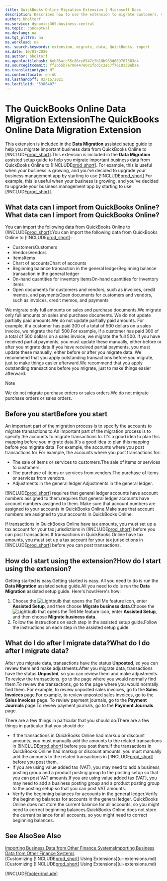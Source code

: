 ```yaml
---
title: QuickBooks Online Migration Extension | Microsoft Docs
description: Describes how to use the extension to migrate customers, vendors, items, and accounts from QuickBooks Online to Business Central.
author: bholtorf
ms.service: dynamics365-business-central
ms.topic: conceptual
ms.devlang: na
ms.tgt_pltfrm: na
ms.workload: na
ms. search.keywords: extension, migrate, data, QuickBooks, import
ms.date: 10/01/2020
ms.author: bholtorf
ms.openlocfilehash: 6eb05acc55c86ce8547c2b18b933d669787583d4
ms.sourcegitcommit: ff2b55b7e790447e0c1fcd5c2ec7f7610338ebaa
ms.translationtype: HT
ms.contentlocale: en-AU
ms.lasthandoff: 02/15/2021
ms.locfileid: "5386407"
---
```

# <a name="the-quickbooks-online-data-migration-extension"></a><span data-ttu-id="95238-103">The QuickBooks Online Data Migration Extension</span><span class="sxs-lookup"><span data-stu-id="95238-103">The QuickBooks Online Data Migration Extension</span></span>

<span data-ttu-id="95238-104">This extension is included in the **Data Migration** assisted setup guide to help you migrate important business data from QuickBooks Online to [!INCLUDE[prod_short](includes/prod_short.md)].</span><span class="sxs-lookup"><span data-stu-id="95238-104">This extension is included in the **Data Migration** assisted setup guide to help you migrate important business data from QuickBooks Online to [!INCLUDE[prod_short](includes/prod_short.md)].</span></span> <span data-ttu-id="95238-105">For example, this is useful when your business is growing, and you've decided to upgrade your business management app by starting to use [!INCLUDE[prod_short](includes/prod_short.md)].</span><span class="sxs-lookup"><span data-stu-id="95238-105">For example, this is useful when your business is growing, and you've decided to upgrade your business management app by starting to use [!INCLUDE[prod_short](includes/prod_short.md)].</span></span>

## <a name="what-data-can-i-import-from-quickbooks-online"></a><span data-ttu-id="95238-106">What data can I import from QuickBooks Online?</span><span class="sxs-lookup"><span data-stu-id="95238-106">What data can I import from QuickBooks Online?</span></span>

<span data-ttu-id="95238-107">You can import the following data from QuickBooks Online to [!INCLUDE[prod_short](includes/prod_short.md)]:</span><span class="sxs-lookup"><span data-stu-id="95238-107">You can import the following data from QuickBooks Online to [!INCLUDE[prod_short](includes/prod_short.md)]:</span></span>  

* <span data-ttu-id="95238-108">Customers</span><span class="sxs-lookup"><span data-stu-id="95238-108">Customers</span></span>
* <span data-ttu-id="95238-109">Vendors</span><span class="sxs-lookup"><span data-stu-id="95238-109">Vendors</span></span>
* <span data-ttu-id="95238-110">Items</span><span class="sxs-lookup"><span data-stu-id="95238-110">Items</span></span>
* <span data-ttu-id="95238-111">Chart of accounts</span><span class="sxs-lookup"><span data-stu-id="95238-111">Chart of accounts</span></span>
* <span data-ttu-id="95238-112">Beginning balance transaction in the general ledger</span><span class="sxs-lookup"><span data-stu-id="95238-112">Beginning balance transaction in the general ledger</span></span>
* <span data-ttu-id="95238-113">On-hand quantities for inventory items</span><span class="sxs-lookup"><span data-stu-id="95238-113">On-hand quantities for inventory items</span></span>
* <span data-ttu-id="95238-114">Open documents for customers and vendors, such as invoices, credit memos, and payments</span><span class="sxs-lookup"><span data-stu-id="95238-114">Open documents for customers and vendors, such as invoices, credit memos, and payments</span></span>

<span data-ttu-id="95238-115">We migrate only full amounts on sales and purchase documents.</span><span class="sxs-lookup"><span data-stu-id="95238-115">We migrate only full amounts on sales and purchase documents.</span></span> <span data-ttu-id="95238-116">We do not update partially paid amounts.</span><span class="sxs-lookup"><span data-stu-id="95238-116">We do not update partially paid amounts.</span></span> <span data-ttu-id="95238-117">For example, if a customer has paid 300 of a total of 500 dollars on a sales invoice, we migrate the full 500.</span><span class="sxs-lookup"><span data-stu-id="95238-117">For example, if a customer has paid 300 of a total of 500 dollars on a sales invoice, we migrate the full 500.</span></span> <span data-ttu-id="95238-118">If you have received partial payments, you must update these manually, either before or after you migrate data.</span><span class="sxs-lookup"><span data-stu-id="95238-118">If you have received partial payments, you must update these manually, either before or after you migrate data.</span></span> <span data-ttu-id="95238-119">We recommend that you apply outstanding transactions before you migrate, just to make things easier afterward.</span><span class="sxs-lookup"><span data-stu-id="95238-119">We recommend that you apply outstanding transactions before you migrate, just to make things easier afterward.</span></span>

> [!NOTE]  
> <span data-ttu-id="95238-120">We do not migrate purchase orders or sales orders.</span><span class="sxs-lookup"><span data-stu-id="95238-120">We do not migrate purchase orders or sales orders.</span></span>

## <a name="before-you-start"></a><span data-ttu-id="95238-121">Before you start</span><span class="sxs-lookup"><span data-stu-id="95238-121">Before you start</span></span>

<span data-ttu-id="95238-122">An important part of the migration process is to specify the accounts to migrate transactions to.</span><span class="sxs-lookup"><span data-stu-id="95238-122">An important part of the migration process is to specify the accounts to migrate transactions to.</span></span> <span data-ttu-id="95238-123">It's a good idea to plan this mapping before you migrate data.</span><span class="sxs-lookup"><span data-stu-id="95238-123">It's a good idea to plan this mapping before you migrate data.</span></span> <span data-ttu-id="95238-124">For example, the accounts where you post transactions for:</span><span class="sxs-lookup"><span data-stu-id="95238-124">For example, the accounts where you post transactions for:</span></span>  

* <span data-ttu-id="95238-125">The sale of items or services to customers.</span><span class="sxs-lookup"><span data-stu-id="95238-125">The sale of items or services to customers.</span></span>
* <span data-ttu-id="95238-126">The purchase of items or services from vendors.</span><span class="sxs-lookup"><span data-stu-id="95238-126">The purchase of items or services from vendors.</span></span>  
* <span data-ttu-id="95238-127">Adjustments in the general ledger.</span><span class="sxs-lookup"><span data-stu-id="95238-127">Adjustments in the general ledger.</span></span>  

[!INCLUDE[prod_short](includes/prod_short.md)] <span data-ttu-id="95238-128">requires that general ledger accounts have account numbers assigned to them.</span><span class="sxs-lookup"><span data-stu-id="95238-128">requires that general ledger accounts have account numbers assigned to them.</span></span> <span data-ttu-id="95238-129">Make sure that account numbers are assigned to your accounts in QuickBooks Online.</span><span class="sxs-lookup"><span data-stu-id="95238-129">Make sure that account numbers are assigned to your accounts in QuickBooks Online.</span></span>

<span data-ttu-id="95238-130">If transactions in QuickBooks Online have tax amounts, you must set up a tax account for your tax jurisdictions in [!INCLUDE[prod_short](includes/prod_short.md)] before you can post transactions.</span><span class="sxs-lookup"><span data-stu-id="95238-130">If transactions in QuickBooks Online have tax amounts, you must set up a tax account for your tax jurisdictions in [!INCLUDE[prod_short](includes/prod_short.md)] before you can post transactions.</span></span>

## <a name="how-do-i-start-using-the-extension"></a><span data-ttu-id="95238-131">How do I start using the extension?</span><span class="sxs-lookup"><span data-stu-id="95238-131">How do I start using the extension?</span></span>

<span data-ttu-id="95238-132">Getting started is easy.</span><span class="sxs-lookup"><span data-stu-id="95238-132">Getting started is easy.</span></span> <span data-ttu-id="95238-133">All you need to do is run the **Data Migration** assisted setup guide.</span><span class="sxs-lookup"><span data-stu-id="95238-133">All you need to do is run the **Data Migration** assisted setup guide.</span></span> <span data-ttu-id="95238-134">Here's how:</span><span class="sxs-lookup"><span data-stu-id="95238-134">Here's how:</span></span>

1. <span data-ttu-id="95238-135">Choose the ![Lightbulb that opens the Tell Me feature](media/ui-search/search_small.png "Tell me what you want to do") icon, enter **Assisted Setup**, and then choose **Migrate business data**.</span><span class="sxs-lookup"><span data-stu-id="95238-135">Choose the ![Lightbulb that opens the Tell Me feature](media/ui-search/search_small.png "Tell me what you want to do") icon, enter **Assisted Setup**, and then choose **Migrate business data**.</span></span>
2. <span data-ttu-id="95238-136">Follow the instructions on each step in the assisted setup guide.</span><span class="sxs-lookup"><span data-stu-id="95238-136">Follow the instructions on each step in the assisted setup guide.</span></span>

## <a name="what-do-i-do-after-i-migrate-data"></a><span data-ttu-id="95238-137">What do I do after I migrate data?</span><span class="sxs-lookup"><span data-stu-id="95238-137">What do I do after I migrate data?</span></span>

<span data-ttu-id="95238-138">After you migrate data, transactions have the status **Unposted**, so you can review them and make adjustments.</span><span class="sxs-lookup"><span data-stu-id="95238-138">After you migrate data, transactions have the status **Unposted**, so you can review them and make adjustments.</span></span> <span data-ttu-id="95238-139">To review the transactions, go to the page where you would normally find them.</span><span class="sxs-lookup"><span data-stu-id="95238-139">To review the transactions, go to the page where you would normally find them.</span></span> <span data-ttu-id="95238-140">For example, to review unposted sales invoices, go to the **Sales Invoices** page.</span><span class="sxs-lookup"><span data-stu-id="95238-140">For example, to review unposted sales invoices, go to the **Sales Invoices** page.</span></span> <span data-ttu-id="95238-141">To review payment journals, go to the **Payment Journals** page.</span><span class="sxs-lookup"><span data-stu-id="95238-141">To review payment journals, go to the **Payment Journals** page.</span></span>  

<span data-ttu-id="95238-142">There are a few things in particular that you should do:</span><span class="sxs-lookup"><span data-stu-id="95238-142">There are a few things in particular that you should do:</span></span>

* <span data-ttu-id="95238-143">If the transactions in QuickBooks Online had markup or discount amounts, you must manually add the amounts to the related transactions in [!INCLUDE[prod_short](includes/prod_short.md)] before you post them.</span><span class="sxs-lookup"><span data-stu-id="95238-143">If the transactions in QuickBooks Online had markup or discount amounts, you must manually add the amounts to the related transactions in [!INCLUDE[prod_short](includes/prod_short.md)] before you post them.</span></span>
* <span data-ttu-id="95238-144">If you are using value added tax (VAT), you may need to add a business posting group and a product posting group to the posting setup so that you can post VAT amounts.</span><span class="sxs-lookup"><span data-stu-id="95238-144">If you are using value added tax (VAT), you may need to add a business posting group and a product posting group to the posting setup so that you can post VAT amounts.</span></span>
* <span data-ttu-id="95238-145">Verify the beginning balances for accounts in the general ledger.</span><span class="sxs-lookup"><span data-stu-id="95238-145">Verify the beginning balances for accounts in the general ledger.</span></span> <span data-ttu-id="95238-146">QuickBooks Online does not store the current balance for all accounts, so you might need to correct beginning balances.</span><span class="sxs-lookup"><span data-stu-id="95238-146">QuickBooks Online does not store the current balance for all accounts, so you might need to correct beginning balances.</span></span>

## <a name="see-also"></a><span data-ttu-id="95238-147">See Also</span><span class="sxs-lookup"><span data-stu-id="95238-147">See Also</span></span>

[<span data-ttu-id="95238-148">Importing Business Data from Other Finance Systems</span><span class="sxs-lookup"><span data-stu-id="95238-148">Importing Business Data from Other Finance Systems</span></span>](across-import-data-configuration-packages.md)  
<span data-ttu-id="95238-149">[Customizing [!INCLUDE[prod_short](includes/prod_short.md)] Using Extensions](ui-extensions.md)</span><span class="sxs-lookup"><span data-stu-id="95238-149">[Customizing [!INCLUDE[prod_short](includes/prod_short.md)] Using Extensions](ui-extensions.md)</span></span>  


[!INCLUDE[footer-include](includes/footer-banner.md)]